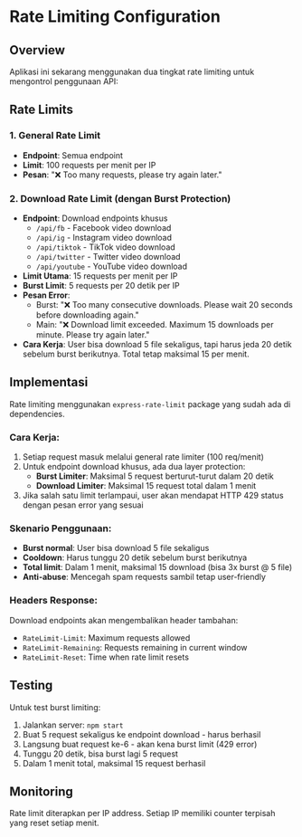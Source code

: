 # Rate Limiting Configuration

## Overview
Aplikasi ini sekarang menggunakan dua tingkat rate limiting untuk mengontrol penggunaan API:

## Rate Limits

### 1. General Rate Limit
- **Endpoint**: Semua endpoint
- **Limit**: 100 requests per menit per IP
- **Pesan**: "❌ Too many requests, please try again later."

### 2. Download Rate Limit (dengan Burst Protection)
- **Endpoint**: Download endpoints khusus
  - `/api/fb` - Facebook video download
  - `/api/ig` - Instagram video download
  - `/api/tiktok` - TikTok video download
  - `/api/twitter` - Twitter video download
  - `/api/youtube` - YouTube video download
- **Limit Utama**: 15 requests per menit per IP
- **Burst Limit**: 5 requests per 20 detik per IP
- **Pesan Error**: 
  - Burst: "❌ Too many consecutive downloads. Please wait 20 seconds before downloading again."
  - Main: "❌ Download limit exceeded. Maximum 15 downloads per minute. Please try again later."
- **Cara Kerja**: User bisa download 5 file sekaligus, tapi harus jeda 20 detik sebelum burst berikutnya. Total tetap maksimal 15 per menit.

## Implementasi

Rate limiting menggunakan `express-rate-limit` package yang sudah ada di dependencies. 

### Cara Kerja:
1. Setiap request masuk melalui general rate limiter (100 req/menit)
2. Untuk endpoint download khusus, ada dua layer protection:
   - **Burst Limiter**: Maksimal 5 request berturut-turut dalam 20 detik
   - **Download Limiter**: Maksimal 15 request total dalam 1 menit
3. Jika salah satu limit terlampaui, user akan mendapat HTTP 429 status dengan pesan error yang sesuai

### Skenario Penggunaan:
- **Burst normal**: User bisa download 5 file sekaligus
- **Cooldown**: Harus tunggu 20 detik sebelum burst berikutnya
- **Total limit**: Dalam 1 menit, maksimal 15 download (bisa 3x burst @ 5 file)
- **Anti-abuse**: Mencegah spam requests sambil tetap user-friendly

### Headers Response:
Download endpoints akan mengembalikan header tambahan:
- `RateLimit-Limit`: Maximum requests allowed
- `RateLimit-Remaining`: Requests remaining in current window
- `RateLimit-Reset`: Time when rate limit resets

## Testing

Untuk test burst limiting:
1. Jalankan server: `npm start`
2. Buat 5 request sekaligus ke endpoint download - harus berhasil
3. Langsung buat request ke-6 - akan kena burst limit (429 error)
4. Tunggu 20 detik, bisa burst lagi 5 request
5. Dalam 1 menit total, maksimal 15 request berhasil

## Monitoring

Rate limit diterapkan per IP address. Setiap IP memiliki counter terpisah yang reset setiap menit.
